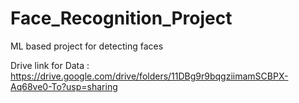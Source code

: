 # Face_Recognition_Project
ML based project for detecting faces 



Drive link for Data : https://drive.google.com/drive/folders/11DBg9r9bqgziimamSCBPX-Aq68ve0-To?usp=sharing

